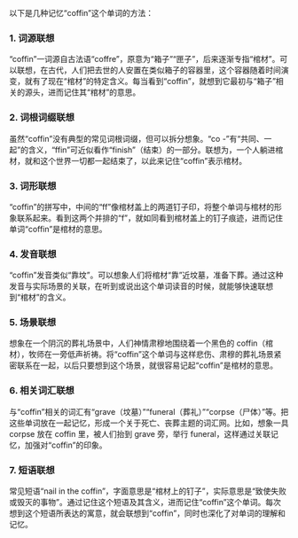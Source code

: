 以下是几种记忆“coffin”这个单词的方法：

### 1. 词源联想
“coffin”一词源自古法语“coffre”，原意为“箱子”“匣子”，后来逐渐专指“棺材”。可以联想，在古代，人们把去世的人安置在类似箱子的容器里，这个容器随着时间演变，就有了现在“棺材”的特定含义。每当看到“coffin”，就想到它最初与“箱子”相关的源头，进而记住其“棺材”的意思。

### 2. 词根词缀联想
虽然“coffin”没有典型的常见词根词缀，但可以拆分想象。“co -”有“共同、一起”的含义，“ffin”可近似看作“finish”（结束）的一部分。联想为，一个人躺进棺材，就和这个世界一切都一起结束了，以此来记住“coffin”表示棺材。

### 3. 词形联想
“coffin”的拼写中，中间的“ff”像棺材盖上的两道钉子印，将整个单词与棺材的形象联系起来。看到这两个并排的“f”，就如同看到棺材盖上的钉子痕迹，进而记住单词“coffin”是棺材的意思。

### 4. 发音联想
“coffin”发音类似“靠坟”。可以想象人们将棺材“靠”近坟墓，准备下葬。通过这种发音与实际场景的关联，在听到或说出这个单词读音的时候，就能够快速联想到“棺材”的含义。

### 5. 场景联想
想象在一个阴沉的葬礼场景中，人们神情肃穆地围绕着一个黑色的 coffin（棺材），牧师在一旁低声祈祷。将“coffin”这个单词与这样悲伤、肃穆的葬礼场景紧密联系在一起，以后只要想到这个场景，就很容易记起“coffin”是棺材的意思。

### 6. 相关词汇联想
与“coffin”相关的词汇有“grave（坟墓）”“funeral（葬礼）”“corpse（尸体）”等。把这些单词放在一起记忆，形成一个关于死亡、丧葬主题的词汇网。比如，想象一具 corpse 放在 coffin 里，被人们抬到 grave 旁，举行 funeral，这样通过关联记忆，加强对“coffin”的印象。

### 7. 短语联想
常见短语“nail in the coffin”，字面意思是“棺材上的钉子”，实际意思是“致使失败或毁灭的事物”。通过记住这个短语及其含义，进而记住“coffin”这个单词。每次想到这个短语所表达的寓意，就会联想到“coffin”，同时也深化了对单词的理解和记忆。 